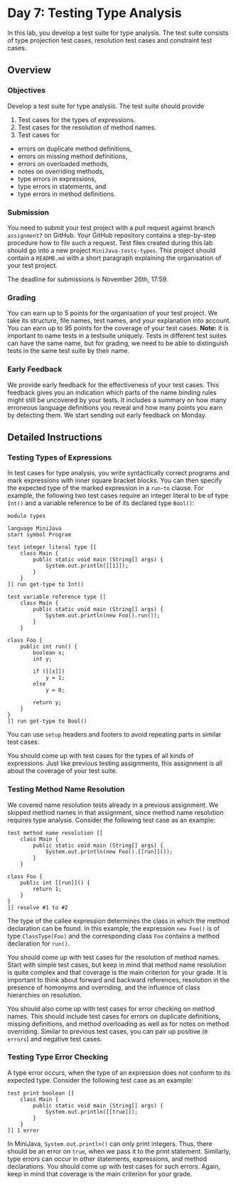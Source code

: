 # Day 7: Testing Type Analysis

In this lab, you develop a test suite for type analysis.
The test suite consists of type projection test cases, resolution test cases and constraint test cases.

## Overview

### Objectives

Develop a test suite for type analysis.
The test suite should provide

1. Test cases for the types of expressions.
1. Test cases for the resolution of method names.
2. Test cases for
  * errors on duplicate method definitions,
  * errors on missing method definitions,
  * errors on overloaded methods,
  * notes on overriding methods,
  * type errors in expressions,
  * type errors in statements, and
  * type errors in method definitions.

### Submission

You need to submit your test project with a pull request against branch `assignment7` on GitHub. 
Your GitHub repository contains a step-by-step procedure how to file such a request. 
Test files created during this lab should go into a new project `MiniJava-tests-types`.
This project should contain a `README.md` with a short paragraph explaining the organisation of your test project.

The deadline for submissions is November 26th, 17:59.

### Grading

You can earn up to 5 points for the organisation of your test project.
We take its structure, file names, test names, and your explanation into account.
You can earn up to 95 points for the coverage of your test cases.
**Note:** It is important to name tests in a testsuite uniquely. Tests in different test suites can have the same name, but for grading, we need to be able to distinguish tests in the same test suite by their name.

### Early Feedback

We provide early feedback for the effectiveness of your test cases.
This feedback gives you an indication which parts of the name binding rules might still be uncovered by your tests. 
It includes a summary on how many erroneous language definitions you reveal and how many points you earn by detecting them.
We start sending out early feedback on Monday.

## Detailed Instructions

### Testing Types of Expressions

In test cases for type analysis, 
 you write syntactically correct programs and
 mark expressions with inner square bracket blocks. 
You can then specify the expected type of the marked expression in a `run`-`to` clause.
For example, the following two test cases require an integer literal to be of type `Int()` 
and a variable reference to be of its declared type `Bool()`:

    module types
     
    language MiniJava
    start symbol Program
     
    test integer literal type [[
        class Main {
            public static void main (String[] args) {
                System.out.println([[1]]);
            }
        }
    ]] run get-type to Int()
     
    test variable reference type [[
        class Main {
            public static void main (String[] args) {
                System.out.println(new Foo().run());
            }
        }
     
    class Foo {
        public int run() {
            boolean x;
            int y;
             
            if ([[x]]) 
                y = 1;
            else
                y = 0;
             
            return y;
        }
    }
    ]] run get-type to Bool()

You can use `setup` headers and footers to avoid repeating parts in similar test cases.

You should come up with test cases for the types of all kinds of expressions.
Just like previous testing assignments, this assignment is all about the coverage of your test suite.

### Testing Method Name Resolution

We covered name resolution tests already in a previous assignment.
We skipped method names in that assignment, since method name resolution requires type analysis.
Consider the following test case as an example:

    test method name resolution [[
        class Main {
            public static void main (String[] args) {
                System.out.println(new Foo().[[run]]());
            }
        }
     
    class Foo {
        public int [[run]]() {
            return 1;
        }
    }
    ]] resolve #1 to #2

The type of the callee expression determines the class in which the method declaration can be found.
In this example, the expression `new Foo()` is of type `ClassType(Foo)` and 
the corresponding class `Foo` contains a method declaration for `run()`.

You should come up with test cases for the resolution of method names. 
Start with simple test cases, but keep in mind that method name resolution is quite complex 
 and that coverage is the main criterion for your grade. 
It is important to think about forward and backward references, 
 resolution in the presence of homonyms and overriding, 
 and the influence of class hierarchies on resolution.

You should also come up with test cases for error checking on method names.
This should include test cases for errors on duplicate definitions, missing definitions, and method overloading 
 as well as for notes on method overriding.
Similar to previous test cases, you can pair up positive (`0 errors`) and negative test cases.

### Testing Type Error Checking

A type error occurs, when the type of an expression does not conform to its expected type.
Consider the following test case as an example:

    test print boolean [[
        class Main {
            public static void main (String[] args) {
                System.out.println([[true]]);
            }
        }
    ]] 1 error

In MiniJava, `System.out.println()` can only print integers. 
Thus, there should be an error on `true`, when we pass it to the print statement.
Similarly, type errors can occur in other statements, expressions, and method declarations.
You should come up with test cases for such errors.
Again, keep in mind that coverage is the main criterion for your grade.
